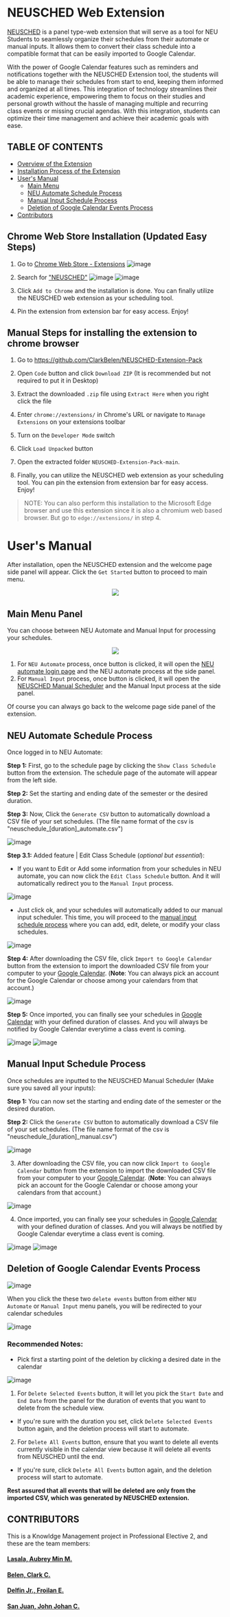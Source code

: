 # NEUSCHED Web Extension
[NEUSCHED](https://chromewebstore.google.com/detail/neusched/kmjdaaafbdogjedppojodhloocmgiima) is a panel type-web extension that will serve as a tool for NEU Students to seamlessly organize their schedules from their automate or manual inputs. It allows them to convert their class schedule into a compatible format that can be easily imported to Google Calendar. 

With the power of Google Calendar features such as reminders and notifications together with the NEUSCHED Extension tool, the students will be able to manage their schedules from start to end, keeping them informed and organized at all times. This integration of technology streamlines their academic experience, empowering them to focus on their studies and personal growth without the hassle of managing multiple and recurring class events or missing crucial agendas. With this integration, students can optimize their time management and achieve their academic goals with ease.

## TABLE OF CONTENTS
- [Overview of the Extension](https://github.com/ClarkBelen/NEUSCHED-Extension-Pack/blob/main/README.md#neusched-web-extension)
- [Installation Process of the Extension](https://github.com/ClarkBelen/NEUSCHED-Extension-Pack/blob/main/README.md#chrome-web-store-installation-updated-easy-steps)
- [User's Manual](https://github.com/ClarkBelen/NEUSCHED-Extension-Pack/blob/main/README.md#users-manual) 
  - [Main Menu](https://github.com/ClarkBelen/NEUSCHED-Extension-Pack/blob/main/README.md#main-menu-panel)
  - [NEU Automate Schedule Process](https://github.com/ClarkBelen/NEUSCHED-Extension-Pack/blob/main/README.md#neu-automate-schedule-process)
  - [Manual Input Schedule Process](https://github.com/ClarkBelen/NEUSCHED-Extension-Pack/blob/main/README.md#manual-input-schedule-process)
  - [Deletion of Google Calendar Events Process](https://github.com/ClarkBelen/NEUSCHED-Extension-Pack/blob/main/README.md#deletion-of-google-calendar-events-process)
- [Contributors](https://github.com/ClarkBelen/NEUSCHED-Extension-Pack/blob/main/README.md#contributors)

## Chrome Web Store Installation (Updated Easy Steps)
1. Go to [Chrome Web Store - Extensions](https://chromewebstore.google.com/category/extensions)
   ![image](https://github.com/user-attachments/assets/c95c159f-a95c-4d3c-8fb1-58fe3925383c)

2. Search for ["NEUSCHED"](https://chromewebstore.google.com/detail/neusched/kmjdaaafbdogjedppojodhloocmgiima)
   ![image](https://github.com/user-attachments/assets/184dbe35-c850-424f-80a6-929e92a5a2fa)
   ![image](https://github.com/user-attachments/assets/b611466b-9e77-4851-a23c-3d9cf0fe3039)

4. Click `Add to Chrome` and the installation is done. You can finally utilize the NEUSCHED web extension as your scheduling tool.
  
6. Pin the extension from extension bar for easy access. Enjoy!
   
## Manual Steps for installing the extension to chrome browser
1. Go to https://github.com/ClarkBelen/NEUSCHED-Extension-Pack

2. Open `Code` button and click `Download ZIP` (It is recommended but not required to put it in Desktop)

3. Extract the downloaded `.zip` file using `Extract Here` when you right click the file

4. Enter `chrome://extensions/` in Chrome's URL or navigate to `Manage Extensions` on your extensions toolbar

5. Turn on the `Developer Mode` switch

6. Click `Load Unpacked` button

7. Open the extracted folder `NEUSCHED-Extension-Pack-main`.

8. Finally, you can utilize the NEUSCHED web extension as your scheduling tool. You can pin the extension from extension bar for easy access. Enjoy! 

> NOTE: You can also perform this installation to the Microsoft Edge browser and use this extension since it is also a chromium web based browser. But go to `edge://extensions/` in step 4.

# User's Manual
After installation, open the NEUSCHED extension and the welcome page side panel will appear. 
Click the `Get Started` button to proceed to main menu.
<div align="center">
  <img src="https://github.com/ClarkBelen/NEUSCHED-Extension-Pack/assets/142368338/ba2eac0b-f1a1-468e-9100-0c702160064b">
</div>

## Main Menu Panel 
You can choose between NEU Automate and Manual Input for processing your schedules.
<div align="center">
  <img src="https://github.com/ClarkBelen/NEUSCHED-Extension-Pack/assets/142368338/04d749fa-dde1-4a7e-b244-85ffa490b8f1">
</div>

1. For `NEU Automate` process, once button is clicked, it will open the [NEU automate login page](https://student.neu.edu.ph/) and the NEU automate process at the side panel.
2. For `Manual Input` process, once button is clicked, it will open the [NEUSCHED Manual Scheduler](https://froilandelfinjr.github.io/manual_input/) and the Manual Input process at the side panel.
  
Of course you can always go back to the welcome page side panel of the extension.

## NEU Automate Schedule Process 
Once logged in to NEU Automate:

**Step 1:**  First, go to the schedule page by clicking the `Show Class Schedule` button from the extension. The schedule page of the automate will appear from the left side.

**Step 2:** Set the starting and ending date of the semester or the desired duration.

**Step 3:** Now, Click the `Generate CSV` button to automatically download a CSV file of your set schedules. (The file name format of the csv is "neuschedule_[duration]_automate.csv")

![image](https://github.com/user-attachments/assets/e395607f-31d3-4fd9-9378-dafd13123783)

  **Step 3.1:** Added feature | Edit Class Schedule (_optional but essential_):
  - If you want to Edit or Add some information from your schedules in NEU automate, you can now click the `Edit Class Schedule` button. And it will automatically redirect you to the `Manual Input` process.
  
![image](https://github.com/user-attachments/assets/b4e80f33-a586-46a9-9fd3-dd0d567a7917)

  - Just click ok, and your schedules will automatically added to our manual input scheduler. This time, you will proceed to the [manual input schedule process](https://github.com/ClarkBelen/NEUSCHED-Extension-Pack/blob/main/README.md#manual-input-schedule-process) where you can add, edit, delete, or modify your class schedules. 

![image](https://github.com/user-attachments/assets/98746b31-33d8-4422-be44-84e3aa0021f6)


**Step 4:** After downloading the CSV file, click `Import to Google Calendar` button from the extension to import the downloaded CSV file from your computer to your [Google Calendar](https://calendar.google.com/calendar/u/0/r/settings/export). (**Note**: You can always pick an account for the Google Calendar or choose among your calendars from that account.)

![image](https://github.com/ClarkBelen/NEUSCHED-Extension-Pack/assets/142368338/c9a2aaec-1c18-495c-ba50-37d308eeea19)

**Step 5:** Once imported, you can finally see your schedules in [Google Calendar](https://calendar.google.com/calendar/) with your defined duration of classes. And you will always be notified by Google Calendar everytime a class event is coming.   

![image](https://github.com/user-attachments/assets/776a9ff4-88b2-493a-9558-01276ba10532)
![image](https://github.com/user-attachments/assets/7b46812a-08bf-44ea-9fff-42ebabb9d1fe)



## Manual Input Schedule Process
Once schedules are inputted to the NEUSCHED Manual Scheduler (Make sure you saved all your inputs):

**Step 1:** You can now set the starting and ending date of the semester or the desired duration.

**Step 2:** Click the `Generate CSV` button to automatically download a CSV file of your set schedules. (The file name format of the csv is "neuschedule_[duration]_manual.csv")

![image](https://github.com/user-attachments/assets/44694056-f12a-481a-8358-036a4a463fa8)

3. After downloading the CSV file, you can now click `Import to Google Calendar` button from the extension to import the downloaded CSV file from your computer to your [Google Calendar](https://calendar.google.com/calendar/u/0/r/settings/export). (**Note**: You can always pick an account for the Google Calendar or choose among your calendars from that account.)

![image](https://github.com/ClarkBelen/NEUSCHED-Extension-Pack/assets/142368338/c9a2aaec-1c18-495c-ba50-37d308eeea19)

4. Once imported, you can finally see your schedules in [Google Calendar](https://calendar.google.com/calendar/) with your defined duration of classes. And you will always be notified by Google Calendar everytime a class event is coming. 

![image](https://github.com/user-attachments/assets/776a9ff4-88b2-493a-9558-01276ba10532)
![image](https://github.com/user-attachments/assets/7b46812a-08bf-44ea-9fff-42ebabb9d1fe)

## Deletion of Google Calendar Events Process

![image](https://github.com/ClarkBelen/NEUSCHED-Extension-Pack/assets/142368338/441a73be-ba53-4fec-a6a9-bd80c9594673)

When you click the these two `delete events` button from either `NEU Automate` or `Manual Input` menu panels, you will be redirected to your calendar schedules 

![image](https://github.com/ClarkBelen/NEUSCHED-Extension-Pack/assets/142368338/d0f0055c-bb28-4759-8674-60b90e96e725)


### Recommended Notes: 
- Pick first a starting point of the deletion by clicking a desired date in the calendar

![image](https://github.com/ClarkBelen/NEUSCHED-Extension-Pack/assets/142368338/46423e78-9fec-4bbc-a046-e0d3c84bb635)

1. For `Delete Selected Events` button, it will let you pick the `Start Date` and `End Date` from the panel for the duration of events that you want to delete from the schedule view.

- If you're sure with the duration you set, click `Delete Selected Events` button again, and the deletion process will start to automate.

 
2. For `Delete All Events` button, ensure that you want to delete all events currently visible in the calendar view because it will delete all events from NEUSCHED until the end. 

- If you're sure, click `Delete All Events` button again, and the deletion process will start to automate.

**Rest assured that all events that will be deleted are only from the imported CSV, which was generated by NEUSCHED extension.**

## CONTRIBUTORS
This is a Knowldge Management project in Professional Elective 2, and these are the team members:

#### **[Lasala, Aubrey Min M.](https://github.com/aubs7)** 

#### **[Belen, Clark C.](https://github.com/ClarkBelen)** 

#### **[Delfin Jr., Froilan E.](https://github.com/FroilanDelfinJr)**

#### **[San Juan, John Johan C.](https://github.com/JohnJohan)**
